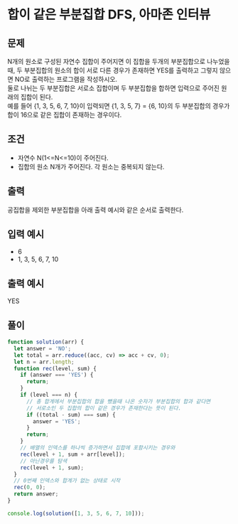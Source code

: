 # 합이 같은 부분집합 DFS, 아마존 인터뷰

## 문제

N개의 원소로 구성된 자연수 집합이 주어지면 이 집합을 두개의 부분집합으로 나누었을때, 두 부분집합의 원소의 합이 서로 다른 경우가 존재하면 YES를 출력하고 그렇지 않으면 NO로 출력하는 프로그램을 작성하시오.<br>
둘로 나뉘는 두 부분집합은 서로소 집합이며 두 부분집합을 합하면 입력으로 주어진 원래의 집합이 된다.<br>
예를 들어 {1, 3, 5, 6, 7, 10}이 입력되면 {1, 3, 5, 7} = {6, 10}의 두 부분집합의 경우가 합이 16으로 같은 집합이 존재하는 경우이다.

## 조건

- 자연수 N(1<=N<=10)이 주어진다.
- 집합의 원소 N개가 주어진다. 각 원소는 중복되지 않는다.

## 출력

공집합을 제외한 부분집합을 아래 출력 예시와 같은 순서로 출력한다.


## 입력 예시

- 6
- 1, 3, 5, 6, 7, 10


## 출력 예시

YES

## 풀이

```js
function solution(arr) {
  let answer = 'NO';
  let total = arr.reduce((acc, cv) => acc + cv, 0);
  let n = arr.length;
  function rec(level, sum) {
    if (answer === 'YES') {
      return;
    }
    if (level === n) {
      // 총 합계에서 부분집합의 합을 뺐을때 나온 숫자가 부분집합의 합과 같다면 
      // 서로소인 두 집합의 합이 같은 경우가 존재한다는 뜻이 된다.
      if ((total - sum) === sum) {
        answer = 'YES';
      }
      return;
    }
    // 배열의 인덱스를 하나씩 증가하면서 집합에 포함시키는 경우와
    rec(level + 1, sum + arr[level]);
    // 아닌경우를 탐색
    rec(level + 1, sum);
  }
  // 0번째 인덱스와 합계가 없는 상태로 시작
  rec(0, 0);
  return answer;
}

console.log(solution([1, 3, 5, 6, 7, 10]));


```
